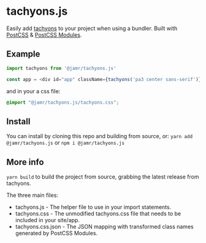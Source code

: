 # tachyons.js
Easily add [tachyons](https://tachyons.io) to your project when using a bundler. Built with [PostCSS](https://postcss.org) & [PostCSS Modules](https://github.com/css-modules/postcss-modules).

## Example
```javascript
import tachyons from '@jamr/tachyons.js'

const app = <div id="app" className={tachyons('pa3 center sans-serif')} />
```
and in your a css file:
```css
@import "@jamr/tachyons.js/tachyons.css";
```

## Install
You can install by cloning this repo and building from source, or: `yarn add @jamr/tachyons.js` or `npm i @jamr/tachyons.js`

## More info
`yarn build` to build the project from source, grabbing the latest release from tachyons.

The three main files:
* tachyons.js - The helper file to use in your import statements.
* tachyons.css - The unmodified tachyons.css file that needs to be included in your site/app.
* tachyons.css.json - The JSON mapping with transformed class names generated by PostCSS Modules.

